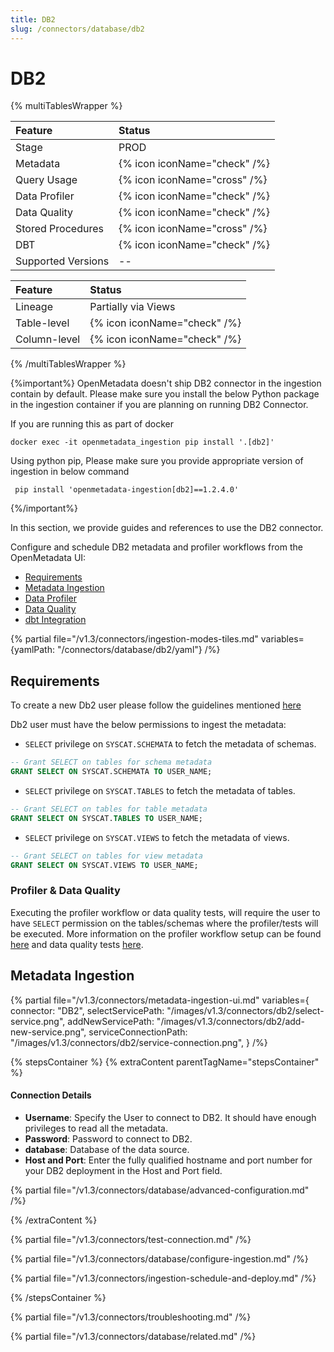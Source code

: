 ```yaml
---
title: DB2
slug: /connectors/database/db2
---
```


# DB2

{% multiTablesWrapper %}

| Feature            | Status                       |
| :----------------- | :--------------------------- |
| Stage              | PROD                         |
| Metadata           | {% icon iconName="check" /%} |
| Query Usage        | {% icon iconName="cross" /%} |
| Data Profiler      | {% icon iconName="check" /%} |
| Data Quality       | {% icon iconName="check" /%} |
| Stored Procedures  | {% icon iconName="cross" /%} |
| DBT                | {% icon iconName="check" /%} |
| Supported Versions | --                           |

| Feature      | Status                       |
| :----------- | :--------------------------- |
| Lineage      | Partially via Views          |
| Table-level  | {% icon iconName="check" /%} |
| Column-level | {% icon iconName="check" /%} |

{% /multiTablesWrapper %}

{%important%}
OpenMetadata doesn't ship DB2 connector in the ingestion contain by default.
Please make sure you install the below Python package in the ingestion container if you are planning on running DB2 Connector.

If you are running this as part of docker
```code
docker exec -it openmetadata_ingestion pip install '.[db2]'
```

Using python pip, Please make sure you provide appropriate version of ingestion in below command
```code
 pip install 'openmetadata-ingestion[db2]==1.2.4.0'
```

{%/important%}

In this section, we provide guides and references to use the DB2 connector.

Configure and schedule DB2 metadata and profiler workflows from the OpenMetadata UI:

- [Requirements](#requirements)
- [Metadata Ingestion](#metadata-ingestion)
- [Data Profiler](/connectors/ingestion/workflows/profiler)
- [Data Quality](/connectors/ingestion/workflows/data-quality)
- [dbt Integration](/connectors/ingestion/workflows/dbt)

{% partial file="/v1.3/connectors/ingestion-modes-tiles.md" variables={yamlPath: "/connectors/database/db2/yaml"} /%}

## Requirements

To create a new Db2 user please follow the guidelines mentioned [here](https://www.ibm.com/docs/ko/samfess/8.2.0?topic=schema-creating-users-manually)

Db2 user must have the below permissions to ingest the metadata:

- `SELECT` privilege on `SYSCAT.SCHEMATA` to fetch the metadata of schemas.
```sql
-- Grant SELECT on tables for schema metadata
GRANT SELECT ON SYSCAT.SCHEMATA TO USER_NAME;
```

- `SELECT` privilege on `SYSCAT.TABLES` to fetch the metadata of tables.
```sql
-- Grant SELECT on tables for table metadata
GRANT SELECT ON SYSCAT.TABLES TO USER_NAME;
```

- `SELECT` privilege on `SYSCAT.VIEWS` to fetch the metadata of views.
```sql
-- Grant SELECT on tables for view metadata
GRANT SELECT ON SYSCAT.VIEWS TO USER_NAME;
```

### Profiler & Data Quality

Executing the profiler workflow or data quality tests, will require the user to have `SELECT` permission on the tables/schemas where the profiler/tests will be executed. More information on the profiler workflow setup can be found [here](https://docs.open-metadata.org/connectors/ingestion/workflows/profiler) and data quality tests [here](https://docs.open-metadata.org/connectors/ingestion/workflows/data-quality).

## Metadata Ingestion
{% partial 
  file="/v1.3/connectors/metadata-ingestion-ui.md" 
  variables={
    connector: "DB2", 
    selectServicePath: "/images/v1.3/connectors/db2/select-service.png",
    addNewServicePath: "/images/v1.3/connectors/db2/add-new-service.png",
    serviceConnectionPath: "/images/v1.3/connectors/db2/service-connection.png",
} 
/%}

{% stepsContainer %}
{% extraContent parentTagName="stepsContainer" %}

#### Connection Details

- **Username**: Specify the User to connect to DB2. It should have enough privileges to read all the metadata.
- **Password**: Password to connect to DB2.
- **database**: Database of the data source.
- **Host and Port**: Enter the fully qualified hostname and port number for your DB2 deployment in the Host and Port field.

{% partial file="/v1.3/connectors/database/advanced-configuration.md" /%}

{% /extraContent %}

{% partial file="/v1.3/connectors/test-connection.md" /%}

{% partial file="/v1.3/connectors/database/configure-ingestion.md" /%}

{% partial file="/v1.3/connectors/ingestion-schedule-and-deploy.md" /%}

{% /stepsContainer %}

{% partial file="/v1.3/connectors/troubleshooting.md" /%}

{% partial file="/v1.3/connectors/database/related.md" /%}

